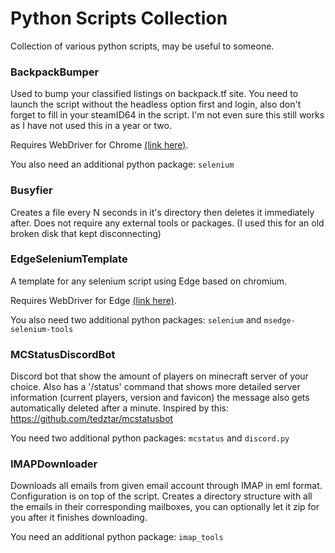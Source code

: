 # Python Scripts Collection

Collection of various python scripts, may be useful to someone.

### BackpackBumper

Used to bump your classified listings on backpack.tf site. You need to launch the script without the headless option first and login, also don't forget to fill in your steamID64 in the script. I'm not even sure this still works as I have not used this in a year or two.

Requires WebDriver for Chrome [(link here)](https://sites.google.com/a/chromium.org/chromedriver/).

You also need an additional python package: `selenium`

### Busyfier

Creates a file every N seconds in it's directory then deletes it immediately after. Does not require any external tools or packages. (I used this for an old broken disk that kept disconnecting)

### EdgeSeleniumTemplate

A template for any selenium script using Edge based on chromium.

Requires WebDriver for Edge [(link here)](https://developer.microsoft.com/en-us/microsoft-edge/tools/webdriver/).

You also need two additional python packages: `selenium` and `msedge-selenium-tools`

### MCStatusDiscordBot

Discord bot that show the amount of players on minecraft server of your choice. Also has a '/status' command that shows more detailed server information (current players, version and favicon) the message also gets automatically deleted after a minute. Inspired by this: https://github.com/tedztar/mcstatusbot

You need two additional python packages: `mcstatus` and `discord.py`

### IMAPDownloader

Downloads all emails from given email account through IMAP in eml format. Configuration is on top of the script. Creates a directory structure with all the emails in their corresponding mailboxes, you can optionally let it zip for you after it finishes downloading.

You need an additional python package: `imap_tools`
